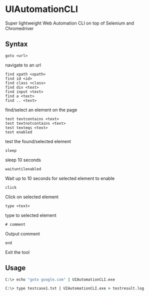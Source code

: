 # UIAutomationCLI
Super lightweight Web Automation CLI on top of Selenium and Chromedriver

## Syntax
```
goto <url>
```
navigate to an url
```
find xpath <xpath>
find id <id>
find class <class>
find div <text>
find input <text>
find a <text>
find .. <text>
```
find/select an element on the page
```
test textcontains <text>
test textnotcontains <text>
test texteqs <text>
test enabled
```
test the found/selected element
```
sleep
```
sleep 10 seconds
```
waituntilenabled
```
Wait up to 10 seconds for selected element to enable
```
click
```
Click on selected element
```
type <text>
```
type to selected element
```
# comment
```
Output comment
```
end
```
Exit the tool

## Usage

```cmd
C:\> echo "goto google.com" | UIAutomationCLI.exe
```
```cmd
C:\> type testcase1.txt | UIAutomationCLI.exe > testresult.log
```